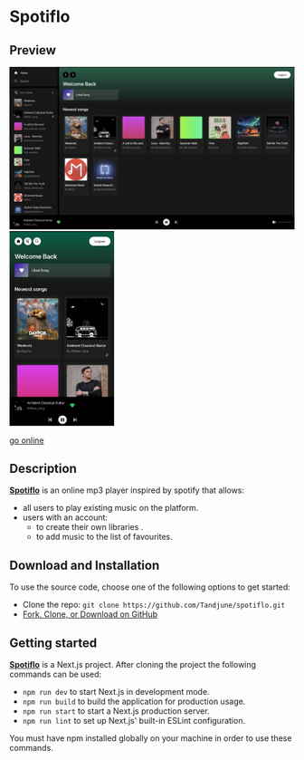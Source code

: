 # Spotiflo

## Preview

<img src="repo/bigscreen.png" alt="drawing" width="600"/> <img src="repo/smallscreen.png" alt="drawing" width="185"/>



[go online](https://spotiflo.vercel.app/)

## Description

[**Spotiflo**](https://spotiflo.vercel.app/) is an online mp3 player inspired by spotify that allows:

- all users to play existing music on the platform.
- users with an account:
    - to create their own libraries .
    - to add music to the list of favourites.

## **Download and Installation**

To use the source code, choose one of the following options to get started:

- Clone the repo: `git clone https://github.com/Tandjune/spotiflo.git`
- [Fork, Clone, or Download on GitHub](https://github.com/Tandjune/spotiflo)

## Getting started

[**Spotiflo**](https://spotiflo.vercel.app/)  is a Next.js project. After cloning the project the following commands can be used:

- `npm run dev` to start Next.js in development mode.
- `npm run build` to build the application for production usage.
- `npm run start` to start a Next.js production server.
- `npm run lint` to set up Next.js' built-in ESLint configuration.

You must have npm installed globally on your machine in order to use these commands.